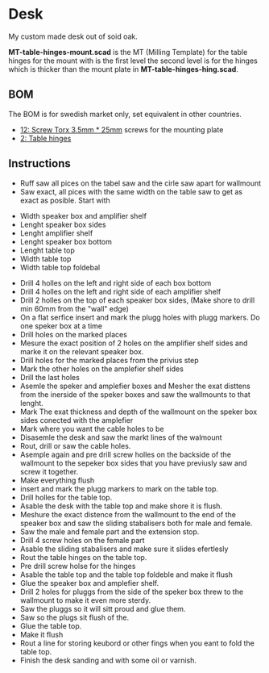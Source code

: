 # Desk
My custom made desk out of soid oak.

**MT-table-hinges-mount.scad** is the MT (Milling Template) for the table hinges for the mount with is the first level the second level is for the hinges which is thicker than the mount plate in
**MT-table-hinges-hing.scad**. 

## BOM
The BOM is for swedish market only, set equivalent in other countries.
* [12: Screw Torx 3.5mm * 25mm](https://www.hornbach.se/shop/GRABBER-Traskruv-C1-3-5x25mm-forsankt-200st-TFZ3525/6331641/artikel-detaljer.html?varCat=S16905##v6331632)
screws for the mounting plate
* [2: Table hinges](https://www.erlandsonsbrygga.se/Hemsida/Inredning___VVS/Inredningsmaterial_Beslag/Gangjarn/BORDSGANGJARN_KROM__MASSING?id=02511)

## Instructions
* Ruff saw all pices on the tabel saw and the cirle saw apart for wallmount
* Saw exact, all pices with the same width on the table saw to get as exact as posible. Start with
- Width speaker box and amplifier shelf
- Lenght speaker box sides
- Lenght amplifier shelf
- Lenght speaker box bottom
- Lenght table top
- Width table top
- Width table top foldebal
* Drill 4 holles on the left and right side of each box bottom
* Drill 4 holles on the left and right side of each amplifier shelf
* Drill 2 holles on the top of each speaker box sides, (Make shore to drill min 60mm from the "wall" edge)
* On a flat serfice insert and mark the plugg holes with plugg markers. Do one speker box at a time
* Drill holes on the marked places
* Mesure the exact position of 2 holes on the amplifier shelf sides and marke it on the relevant
  speaker box.
* Drill holes for the marked places from the privius step
* Mark the other holes on the amplefier shelf sides 
* Drill the last holes 
* Asemle the speker and amplefier boxes and Mesher the exat disttens from the inerside of the speker boxes
  and saw the wallmounts to that lenght.
* Mark The exat thickness and depth of the wallmount on the speker box sides conected with the amplefier
* Mark where you want the cable holes to be 
* Disasemle the desk and saw the markt lines of the walmount
* Rout, drill or saw the cable holes.
* Asemple again and pre drill screw holles on the backside of the wallmount to the sepeker box sides that you 
  have previusly saw and screw it together.
* Make everything flush 
* insert and mark the plugg markers to mark on the table top.
* Drill holles for the table top. 
* Asable the desk with the table top and make shore it is flush.
* Meshure the exact distence from the wallmount to the end of the speaker box and saw the sliding stabalisers 
  both for male and female.
* Saw the male and female part and the extension stop.
* Drill 4 screw holes on the female part
* Asable the sliding stabalisers and make sure it slides efertlesly
* Rout the table hinges on the table top.
* Pre drill screw holse for the hinges
* Asable the table top and the table top foldeble and make it flush
* Glue the speaker box and amplefier shelf. 
* Drill 2 holes for pluggs from the side of the speker box threw to the wallmount to make it even more sterdy.
* Saw the pluggs so it will sitt proud and glue them.
* Saw so the plugs sit flush of the.
* Glue the table top.
* Make it flush 
* Rout a line for storing keubord or other fings when you eant to fold the table top.
* Finish the desk sanding and with some oil or varnish.

